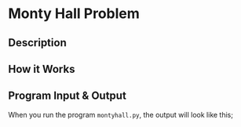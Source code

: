 # Monty Hall Problem

## Description


## How it Works

## Program Input & Output

When you run the program `montyhall.py`, the output will look like this;

```
```
